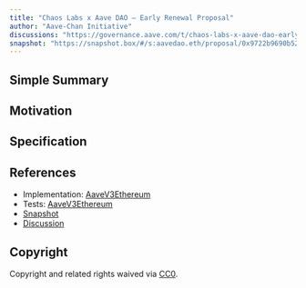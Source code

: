 ```yaml
---
title: "Chaos Labs x Aave DAO — Early Renewal Proposal"
author: "Aave-Chan Initiative"
discussions: "https://governance.aave.com/t/chaos-labs-x-aave-dao-early-renewal-proposal/22346"
snapshot: "https://snapshot.box/#/s:aavedao.eth/proposal/0x9722b9690b52a159c0f6d9fb9fe805390031573d87e89a77fe90888f27ab0c3c"
---
```


## Simple Summary

## Motivation

## Specification

## References

- Implementation: [AaveV3Ethereum](https://github.com/bgd-labs/aave-proposals-v3/blob/main/src/20250625_AaveV3Ethereum_ChaosLabsXAaveDAOEarlyRenewalProposal/AaveV3Ethereum_ChaosLabsXAaveDAOEarlyRenewalProposal_20250625.sol)
- Tests: [AaveV3Ethereum](https://github.com/bgd-labs/aave-proposals-v3/blob/main/src/20250625_AaveV3Ethereum_ChaosLabsXAaveDAOEarlyRenewalProposal/AaveV3Ethereum_ChaosLabsXAaveDAOEarlyRenewalProposal_20250625.t.sol)
- [Snapshot](https://snapshot.box/#/s:aavedao.eth/proposal/0x9722b9690b52a159c0f6d9fb9fe805390031573d87e89a77fe90888f27ab0c3c)
- [Discussion](https://governance.aave.com/t/chaos-labs-x-aave-dao-early-renewal-proposal/22346)

## Copyright

Copyright and related rights waived via [CC0](https://creativecommons.org/publicdomain/zero/1.0/).

